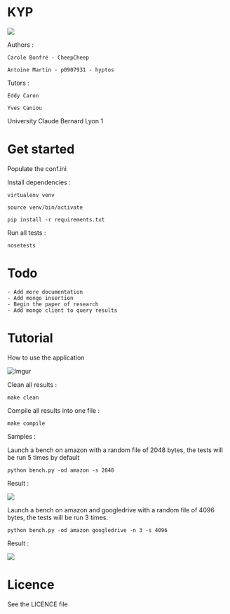 KYP
==============

![](https://magnum.travis-ci.com/hyptos/kyd.svg?token=gSMNMRn5ygdjm4n6o1XK)

Authors :

    Carole Bonfré - CheepCheep
    
    Antoine Martin - p0907931 - hyptos

Tutors : 

    Eddy Caron
    
    Yves Caniou 
 
University Claude Bernard Lyon 1 

Get started
===============

Populate the conf.ini

Install dependencies :

    virtualenv venv

    source venv/bin/activate

    pip install -r requirements.txt

Run all tests :

    nosetests
    
Todo
===============
    - Add more documentation
    - Add mongo insertion
    - Begin the paper of research
    - Add mongo client to query results
Tutorial
===============

How to use the application

![Imgur](http://i.imgur.com/Cr8gN8p.png?1)

Clean all results :

    make clean
    
Compile all results into one file :

    make compile
    
Samples : 

Launch a bench on amazon with a random file of 2048 bytes, the tests will be run 5 times by default

    python bench.py -od amazon -s 2048

Result :

![](http://i.imgur.com/EtAIbLG.png?1)

Launch a bench on amazon and googledrive with a random file of 4096 bytes, the tests will be run 3 times.

    python bench.py -od amazon googledrive -n 3 -s 4096

Result :

![](http://i.imgur.com/Lh8Qd3I.png?1)


Licence
===============
See the LICENCE file
